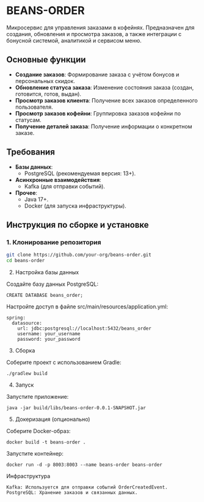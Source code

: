 # BEANS-ORDER

Микросервис для управления заказами в кофейнях. Предназначен для создания, обновления и просмотра заказов, а также интеграции с бонусной системой, аналитикой и сервисом меню.

## Основные функции
- **Создание заказов**: Формирование заказа с учётом бонусов и персональных скидок.
- **Обновление статуса заказа**: Изменение состояния заказа (создан, готовится, готов, выдан).
- **Просмотр заказов клиента**: Получение всех заказов определенного пользователя.
- **Просмотр заказов кофейни**: Группировка заказов кофейни по статусам.
- **Получение деталей заказа**: Получение информации о конкретном заказе.

## Требования
- **Базы данных**:
    - PostgreSQL (рекомендуемая версия: 13+).
- **Асинхронные взаимодействия**:
    - Kafka (для отправки событий).
- **Прочее**:
    - Java 17+.
    - Docker (для запуска инфраструктуры).

## Инструкция по сборке и установке

### 1. Клонирование репозитория
```bash
git clone https://github.com/your-org/beans-order.git
cd beans-order
```
2. Настройка базы данных

Создайте базу данных PostgreSQL:

    CREATE DATABASE beans_order;

Настройте доступ в файле src/main/resources/application.yml:

    spring:
      datasource:
        url: jdbc:postgresql://localhost:5432/beans_order
        username: your_username
        password: your_password

3. Сборка

Соберите проект с использованием Gradle:

    ./gradlew build

4. Запуск

Запустите приложение:

    java -jar build/libs/beans-order-0.0.1-SNAPSHOT.jar

5. Докеризация (опционально)

Соберите Docker-образ:

    docker build -t beans-order .

Запустите контейнер:

    docker run -d -p 8003:8003 --name beans-order beans-order

Инфраструктура

    Kafka: Используется для отправки событий OrderCreatedEvent.
    PostgreSQL: Хранение заказов и связанных данных.